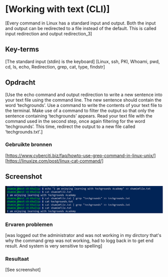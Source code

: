 # [Working with text (CLI)]
[Every command in Linux has a standard input and output. Both the input and output can be redirected to a file instead of the default. This is called input redirection and output redirection_3]

## Key-terms
[The standard input (stdin) is the keyboard] 
[Linux, ssh, PKI, Whoami, pwd, cd, ls, echo, Redirection, grep, cat, type, findstr]

## Opdracht
[Use the echo command and output redirection to write a new sentence into your text file using the command line. The new sentence should contain the word ‘techgrounds’.
Use a command to write the contents of your text file to the terminal. Make use of a command to filter the output so that only the sentence containing ‘techgrounds’ appears.
Read your text file with the command used in the second step, once again filtering for the word ‘techgrounds’. This time, redirect the output to a new file called ‘techgrounds.txt’.]

### Gebruikte bronnen
[https://www.cyberciti.biz/faq/howto-use-grep-command-in-linux-unix/] [https://linuxize.com/post/linux-cat-command/] 

## Screenshot
![Linux_opdracht3](/00_includes/Linux/Linux_opdracht3/Linux_opdracht3.PNG)

### Ervaren problemen
[was logged out the administrator and was not working in my dirctory that's why the command grep was not working, had to logg back in to get end result. And system is very sensitive to spelling]

### Resultaat
[See screenshot]